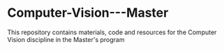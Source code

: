 # Computer-Vision---Master
This repository contains materials, code and resources for the Computer Vision discipline in the Master's program
